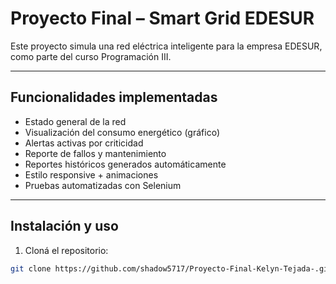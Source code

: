 #  Proyecto Final – Smart Grid EDESUR

Este proyecto simula una red eléctrica inteligente para la empresa EDESUR, como parte del curso Programación III.

---

## Funcionalidades implementadas

- Estado general de la red
- Visualización del consumo energético (gráfico)
- Alertas activas por criticidad
- Reporte de fallos y mantenimiento
- Reportes históricos generados automáticamente
- Estilo responsive + animaciones
- Pruebas automatizadas con Selenium

---

##  Instalación y uso

1. Cloná el repositorio:

```bash
git clone https://github.com/shadow5717/Proyecto-Final-Kelyn-Tejada-.git
